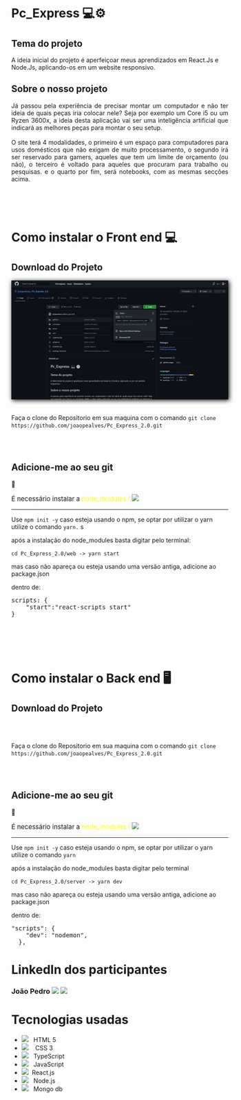 # Pc_Express 💻⚙

## Tema do projeto

A ideia inicial do projeto é aperfeiçoar meus aprendizados em React.Js e Node.Js, aplicando-os em um website responsivo.

## Sobre o nosso projeto

<div align="justify">
Já passou pela experiência de precisar montar um computador e não ter ideia de quais peças iria colocar nele? Seja por exemplo um Core i5 ou um Ryzen 3600x, a ideia desta aplicação vai ser uma inteligência artificial que indicará as melhores peças para montar o seu setup.
<br>
<br>
O site terá 4 modalidades, o primeiro é um espaço para computadores para usos domésticos que não exigam de muito processamento, o segundo irá ser reservado para gamers, aqueles que tem um limite de orçamento (ou não), o terceiro é voltado para aqueles que procuram para trabalho ou pesquisas. e o quarto por fim, será notebooks, com as mesmas secções acima.<br>
<br>
<img src="https://raw.githubusercontent.com/joaopealves/Pc_Express_2.0/main/gitDocs/landing-page.PNG" alt="" srcset="" style="box-shadow: 2px 2px 10px black">
</div>
<br>
<br>
<h1> Como instalar o Front end 💻</h1> 
<h2>Download do Projeto</h2>
    <img src=./gitDocs/git-clone.png alt="" srcset="" style="box-shadow: 2px 2px 10px black">
    <br><br>
    <p>Faça o clone do Repositorio em sua maquina com o comando <code>git clone https://github.com/joaopealves/Pc_Express_2.0.git</code></p>
<br><br>
<h2><strong>Adicione-me ao seu git</strong> </h2>🚀
<p style="font-size:15px;">É necessário instalar a <span style="color: yellow; ">node_modules ! </span><img src="https://upload.wikimedia.org/wikipedia/commons/9/99/OOjs_UI_icon_alert-yellow.svg" width="13px"/></p>
<hr>

Use <code>npm init -y</code> caso esteja usando o npm, se optar por utilizar o yarn utilize o comando <code>yarn.</code>
s

<p>após a instalação do node_modules basta digitar pelo terminal:</p>

    cd Pc_Express_2.0/web -> yarn start

mas caso não apareça ou esteja usando uma versão antiga, adicione ao package.json

dentro de:

<pre>scripts: {
    "start":"react-scripts start"
}</pre>
<br>
<br>
<br>
<br>
<h1> Como instalar o Back end 🖥</h1> 
<h2>Download do Projeto</h2>
    <img src="gitDocs/clone_download.png" alt="" srcset="" style="box-shadow: 2px 2px 10px black">
    <br><br>
    <p>Faça o clone do Repositorio em sua maquina com o comando <code>git clone https://github.com/joaopealves/Pc_Express_2.0.git</code></p>
<br><br>
<h2><strong>Adicione-me ao seu git</strong></h2> 🚀
<p style="font-size:15px;">É necessário instalar a <span style="color: yellow; ">node_modules ! </span><img src="https://upload.wikimedia.org/wikipedia/commons/9/99/OOjs_UI_icon_alert-yellow.svg" width="13px"/></p>
<hr>

Use <code>npm init -y</code> caso esteja usando o npm, se optar por utilizar o yarn utilize o comando <code>yarn</code>

<p>após a instalação do node_modules basta digitar pelo terminal</p>

    cd Pc_Express_2.0/server -> yarn dev

mas caso não apareça ou esteja usando uma versão antiga, adicione ao package.json

dentro de:

<pre>"scripts": {
    "dev": "nodemon",
  },</pre>

# LinkedIn dos participantes

<h3>João Pedro <a target="_blank" href="https://www.flaticon.com/svg/static/icons/svg/174/174857.svg"><img src="gitDocs/linkedin.png" height="15px"></a> <a target="_blank" href="https://github.com/joaopealves"><img src="https://github.githubassets.com/images/modules/logos_page/GitHub-Mark.png" height="15px"></a><h3>

# Tecnologias usadas

<ul>
    <li><img src="https://camo.githubusercontent.com/89b180af4cb1e0c5dd1f20f0fb53546911b80e3ed18dd7556287c3cc8a264d52/68747470733a2f2f6d656469612e67697068792e636f6d2f6d656469612f584178796c524d43647062455755417672382f736f757263652e676966" height="20px">&nbsp;&nbsp;&nbsp;HTML 5</li>
    <li><img src="https://camo.githubusercontent.com/264ad89d9f5942d631891d13c4d510638574422345bccbf3f15bfd35cc324197/68747470733a2f2f6d656469612e67697068792e636f6d2f6d656469612f667345615a6c644e43384131504a336d77702f736f757263652e676966" height="20px">&nbsp;&nbsp;&nbsp; CSS 3 </li>
    <li><img src="https://miro.medium.com/max/700/1*mn6bOs7s6Qbao15PMNRyOA.png" height="15px">&nbsp;&nbsp;&nbsp;TypeScript</li>
    <li><img src="https://camo.githubusercontent.com/3a063022f7d12672da0e2b73b9fdc7c8aa01f925d8ef3e1fc6d3f8f922f5d2b9/68747470733a2f2f6d656469612e67697068792e636f6d2f6d656469612f6c6e377a32655772696951416c6c6656636e2f736f757263652e676966" height="15px">&nbsp;&nbsp;&nbsp;JavaScript</li>
    <li><img src="https://camo.githubusercontent.com/b01832fbf6e1414ec1a9f55d3daf4c968872334b9af479cfbc8fe6dbad00bfdc/68747470733a2f2f6d656469612e67697068792e636f6d2f6d656469612f654e41736a4f353574506267616f72376d612f736f757263652e676966" height="15px">&nbsp;&nbsp;React.js</li>
    <li><img src="https://miro.medium.com/max/400/1*7xUxphx7WwttvlFu5gVvVw.png" height="15px">&nbsp;&nbsp;&nbsp;Node.js</li>
    <li><img src="https://camo.githubusercontent.com/35c55127ffdc18c4c3a74ea03a8842064663b4d6b80f47b48b5c8773025e8ea5/68747470733a2f2f7777772e636c69706172746d61782e636f6d2f706e672f66756c6c2f3237352d323735343439325f6d6f6e676f64622d6e6f73716c2d646f63756d656e742d6f7269656e7465642d64617461626173652d706f727461626c652d6e6574776f726b2d6d6f6e676f64622d6c6f676f2e706e67" height="15px">&nbsp;&nbsp;&nbsp;Mongo db</li>

</ul>
